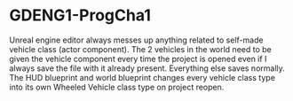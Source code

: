 # GDENG1-ProgCha1

Unreal engine editor always messes up anything related to self-made vehicle class (actor component). The 2 vehicles in the world need to be given the vehicle component every time the project is opened even if I always save the file with it already present. Everything else saves normally. The HUD blueprint and world blueprint changes every vehicle class type into its own Wheeled Vehicle class type on project reopen.
